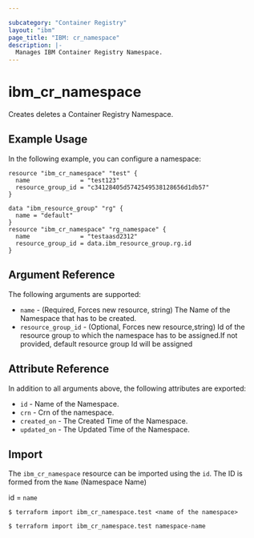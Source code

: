 ```yaml
---

subcategory: "Container Registry"
layout: "ibm"
page_title: "IBM: cr_namespace"
description: |-
  Manages IBM Container Registry Namespace.
---
```


# ibm\_cr_namespace

Creates deletes a Container Registry Namespace. 

## Example Usage

In the following example, you can configure a namespace:

```hcl
resource "ibm_cr_namespace" "test" {
  name              = "test123"
  resource_group_id = "c34128405d5742549538128656d1db57"
}

```
```hcl
data "ibm_resource_group" "rg" {
  name = "default"
}
resource "ibm_cr_namespace" "rg_namespace" {
  name              = "testaasd2312"
  resource_group_id = data.ibm_resource_group.rg.id
}

```

## Argument Reference

The following arguments are supported:

* `name` - (Required, Forces new resource, string) The Name of the Namespace that has to be created.
* `resource_group_id` - (Optional, Forces new resource,string)  Id of the resource group to which the namespace has to be assigned.If not provided, default resource group Id will be assigned

## Attribute Reference

In addition to all arguments above, the following attributes are exported:

* `id` - Name of the Namespace.
* `crn` - Crn of the namespace.
* `created_on` - The Created Time of the Namespace.
* `updated_on` - The Updated Time  of the Namespace.

## Import

The `ibm_cr_namespace` resource can be imported using the `id`. The ID is formed from the `Name` (Namespace Name)

id = `name`
```
$ terraform import ibm_cr_namespace.test <name of the namespace>

$ terraform import ibm_cr_namespace.test namespace-name
```
